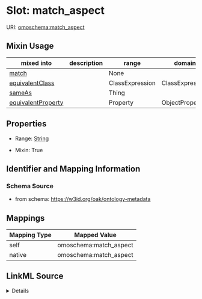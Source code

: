 

# Slot: match_aspect



URI: [omoschema:match_aspect](https://w3id.org/oak/ontology-metadata/match_aspect)



<!-- no inheritance hierarchy -->







## Mixin Usage

| mixed into | description | range | domain |
| --- | --- | --- | --- |
| [match](match.md) |  | None |  |
| [equivalentClass](equivalentClass.md) |  | ClassExpression | ClassExpression |
| [sameAs](sameAs.md) |  | Thing |  |
| [equivalentProperty](equivalentProperty.md) |  | Property | ObjectProperty |



## Properties

* Range: [String](String.md)

* Mixin: True





## Identifier and Mapping Information







### Schema Source


* from schema: https://w3id.org/oak/ontology-metadata




## Mappings

| Mapping Type | Mapped Value |
| ---  | ---  |
| self | omoschema:match_aspect |
| native | omoschema:match_aspect |




## LinkML Source

<details>
```yaml
name: match_aspect
from_schema: https://w3id.org/oak/ontology-metadata
rank: 1000
mixin: true
alias: match_aspect
range: string

```
</details>